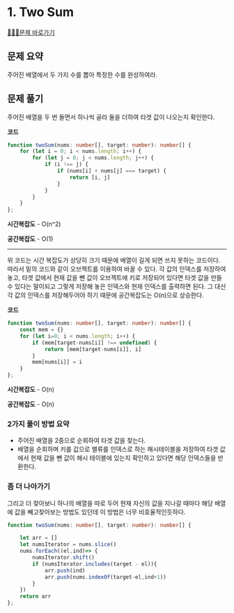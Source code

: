 # 1. Two Sum

[🧑🏻‍💻문제 바로가기](https://leetcode.com/problems/two-sum)



## 문제 요약

주어진 배열에서 두 가지 수를 뽑아 특정한 수를 완성하여라.



## 문제 풀기

주어진 배열을 두 번 돌면서 하나씩 골라 둘을 더하여 타겟 값이 나오는지 확인한다.



**코드**

```ts
function twoSum(nums: number[], target: number): number[] {
    for (let i = 0; i < nums.length; i++) {
        for (let j = 0; j < nums.length; j++) {
            if (i !== j) {
                if (nums[i] + nums[j] === target) {
                    return [i, j]
                }
            }
        }
    }
};
```

**시간복잡도** - O(n^2)

**공간복잡도** - O(1)



---

위 코드는 시간 복잡도가 상당히 크기 때문에 배열이 길게 되면 쓰지 못하는 코드이다. 따라서 밑의 코드와 같이 오브젝트를 이용하여 바꿀 수 있다. 각 값의 인덱스를 저장하여 놓고, 타겟 값에서 현재 값을 뺀 값이 오브젝트에 키로 저장되어 있다면 타겟 값을 만들 수 있다는 말이되고 그렇게 저장해 놓은 인덱스와 현재 인덱스를 출력하면 된다. 그 대신 각 값의 인덱스를 저장해두어야 하기 때문에 공간복잡도는 O(n)으로 상승한다.



**코드**

```ts
function twoSum(nums: number[], target: number): number[] {
    const mem = {}
    for (let i=0; i < nums.length; i++) {
        if (mem[target-nums[i]] !== undefined) {
            return [mem[target-nums[i]], i]
        }
        mem[nums[i]] = i
    }
};
```

**시간복잡도** - O(n)

**공간복잡도** - O(n)



### 2가지 풀이 방법 요약

* 주어진 배열을 2중으로 순회하여 타겟 값을 찾는다.
* 배열을 순회하며 키를 값으로 밸류를 인덱스로 하는 해시테이블을 저장하여 타겟 값에서 현재 값을 뺀 값이 해시 테이블에 있는지 확인하고 있다면 해당 인덱스들을 반환한다.



### 좀 더 나아가기

 그리고 더 찾아보니 하나의 배열을 따로 두어 현재 자신의 값을 지나갈 때마다 해당 배열에 값을 빼고찾아보는 방법도 있던데 이 방법은 너무 비효율적인듯하다.

```ts
function twoSum(nums: number[], target: number): number[] {
    
    let arr = []
    let numsIterator = nums.slice()
    nums.forEach((el,ind)=> {
        numsIterator.shift()
        if (numsIterator.includes(target - el)){
            arr.push(ind)
            arr.push(nums.indexOf(target-el,ind+1))
        }   
    })
    return arr
};
```


